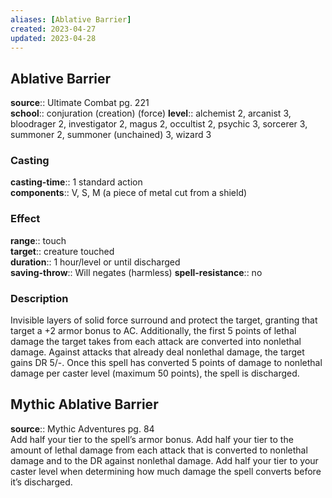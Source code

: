 ```yaml
---
aliases: [Ablative Barrier]
created: 2023-04-27
updated: 2023-04-28
---
```


## Ablative Barrier

**source**:: Ultimate Combat pg. 221  
**school**:: conjuration (creation) (force)
**level**:: alchemist 2, arcanist 3, bloodrager 2, investigator 2, magus 2, occultist 2, psychic 3, sorcerer 3, summoner 2, summoner (unchained) 3, wizard 3

### Casting

**casting-time**:: 1 standard action  
**components**:: V, S, M (a piece of metal cut from a shield)

### Effect

**range**:: touch  
**target**:: creature touched  
**duration**:: 1 hour/level or until discharged  
**saving-throw**:: Will negates (harmless)
**spell-resistance**:: no

### Description

Invisible layers of solid force surround and protect the target, granting that target a +2 armor bonus to AC. Additionally, the first 5 points of lethal damage the target takes from each attack are converted into nonlethal damage. Against attacks that already deal nonlethal damage, the target gains DR 5/-. Once this spell has converted 5 points of damage to nonlethal damage per caster level (maximum 50 points), the spell is discharged.

## Mythic Ablative Barrier

**source**:: Mythic Adventures pg. 84  
Add half your tier to the spell’s armor bonus. Add half your tier to the amount of lethal damage from each attack that is converted to nonlethal damage and to the DR against nonlethal damage. Add half your tier to your caster level when determining how much damage the spell converts before it’s discharged.

